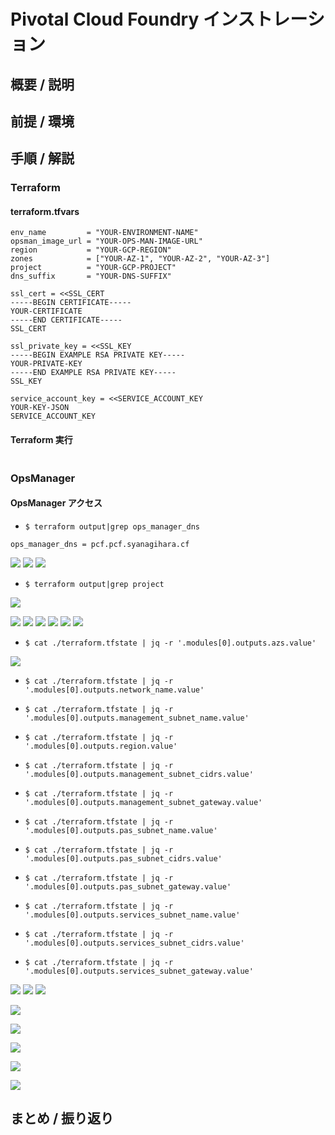 # Pivotal Cloud Foundry インストレーション

## 概要 / 説明

## 前提 / 環境

## 手順 / 解説
### Terraform
#### terraform.tfvars
```
env_name         = "YOUR-ENVIRONMENT-NAME"
opsman_image_url = "YOUR-OPS-MAN-IMAGE-URL"
region           = "YOUR-GCP-REGION"
zones            = ["YOUR-AZ-1", "YOUR-AZ-2", "YOUR-AZ-3"]
project          = "YOUR-GCP-PROJECT"
dns_suffix       = "YOUR-DNS-SUFFIX"

ssl_cert = <<SSL_CERT
-----BEGIN CERTIFICATE-----
YOUR-CERTIFICATE
-----END CERTIFICATE-----
SSL_CERT

ssl_private_key = <<SSL_KEY
-----BEGIN EXAMPLE RSA PRIVATE KEY-----
YOUR-PRIVATE-KEY
-----END EXAMPLE RSA PRIVATE KEY-----
SSL_KEY

service_account_key = <<SERVICE_ACCOUNT_KEY
YOUR-KEY-JSON
SERVICE_ACCOUNT_KEY
```

#### Terraform 実行
```
```

### OpsManager
#### OpsManager アクセス
- `$ terraform output|grep ops_manager_dns`

```
ops_manager_dns = pcf.pcf.syanagihara.cf
```

![](images/opsman-initial.png)
![](images/opsman-login.png)
![](images/opsman-bosh-before.png)

- `$ terraform output|grep project`

![](images/bosh-google-config.png)

![](images/bosh-director-config1.png)
![](images/bosh-director-config2.png)
![](images/bosh-director-config3.png)
![](images/bosh-director-config4.png)
![](images/bosh-director-config5.png)
![](images/bosh-director-config6.png)

- `$ cat ./terraform.tfstate | jq -r '.modules[0].outputs.azs.value'`

![](images/bosh-az.png)

- `$ cat ./terraform.tfstate | jq -r '.modules[0].outputs.network_name.value'`

- `$ cat ./terraform.tfstate | jq -r '.modules[0].outputs.management_subnet_name.value'`

- `$ cat ./terraform.tfstate | jq -r '.modules[0].outputs.region.value'`

- `$ cat ./terraform.tfstate | jq -r '.modules[0].outputs.management_subnet_cidrs.value'`

- `$ cat ./terraform.tfstate | jq -r '.modules[0].outputs.management_subnet_gateway.value'`

- `$ cat ./terraform.tfstate | jq -r '.modules[0].outputs.pas_subnet_name.value'`

- `$ cat ./terraform.tfstate | jq -r '.modules[0].outputs.pas_subnet_cidrs.value'`

- `$ cat ./terraform.tfstate | jq -r '.modules[0].outputs.pas_subnet_gateway.value'`

- `$ cat ./terraform.tfstate | jq -r '.modules[0].outputs.services_subnet_name.value'`

- `$ cat ./terraform.tfstate | jq -r '.modules[0].outputs.services_subnet_cidrs.value'`

- `$ cat ./terraform.tfstate | jq -r '.modules[0].outputs.services_subnet_gateway.value'`

![](images/bosh-network1.png)
![](images/bosh-network2.png)
![](images/bosh-network3.png)

![](images/bosh-az-nw.png)

![](images/bosh-security.png)

![](images/bosh-syslog.png)

![](images/bosh-resource.png)

![](images/bosh-apply.png)

## まとめ / 振り返り
